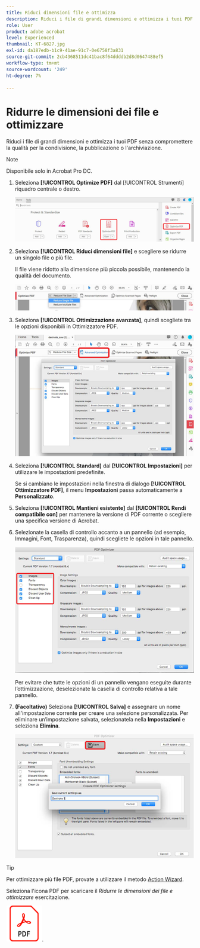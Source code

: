 ```yaml
---
title: Riduci dimensioni file e ottimizza
description: Riduci i file di grandi dimensioni e ottimizza i tuoi PDF senza compromettere la qualità per la condivisione, la pubblicazione o l'archiviazione
role: User
product: adobe acrobat
level: Experienced
thumbnail: KT-6827.jpg
exl-id: da187edb-b1c9-41ae-91c7-0e6758f3a831
source-git-commit: 2cb4368511dc41bac8f64ddddb2d8d0647488ef5
workflow-type: tm+mt
source-wordcount: '249'
ht-degree: 7%

---
```


# Ridurre le dimensioni dei file e ottimizzare

Riduci i file di grandi dimensioni e ottimizza i tuoi PDF senza compromettere la qualità per la condivisione, la pubblicazione o l&#39;archiviazione.

>[!NOTE]
>
>Disponibile solo in Acrobat Pro DC.

1. Seleziona **[!UICONTROL Optimize PDF]** dal [!UICONTROL Strumenti] riquadro centrale o destro.

   ![Riduci punto 1](../assets/Reduce_1.png)

1. Seleziona **[!UICONTROL Riduci dimensioni file]** e scegliere se ridurre un singolo file o più file.

   Il file viene ridotto alla dimensione più piccola possibile, mantenendo la qualità del documento.

   ![Riduci punto 2](../assets/Reduce_2.png)

1. Seleziona **[!UICONTROL Ottimizzazione avanzata]**, quindi scegliete tra le opzioni disponibili in Ottimizzatore PDF.

   ![Riduci punto 3](../assets/Reduce_3.png)

1. Seleziona **[!UICONTROL Standard]** dal **[!UICONTROL Impostazioni]** per utilizzare le impostazioni predefinite.

   Se si cambiano le impostazioni nella finestra di dialogo **[!UICONTROL Ottimizzatore PDF]**, il menu **Impostazioni** passa automaticamente a **Personalizzato**.

1. Seleziona **[!UICONTROL Mantieni esistente]** dal **[!UICONTROL Rendi compatibile con]** per mantenere la versione di PDF corrente o scegliere una specifica versione di Acrobat.

1. Selezionate la casella di controllo accanto a un pannello (ad esempio, Immagini, Font, Trasparenza), quindi scegliete le opzioni in tale pannello.

   ![Riduci punto 5](../assets/Reduce_5.png)

   Per evitare che tutte le opzioni di un pannello vengano eseguite durante l’ottimizzazione, deselezionate la casella di controllo relativa a tale pannello.

1. **(Facoltativo)** Seleziona **[!UICONTROL Salva]** e assegnare un nome all&#39;impostazione corrente per creare una selezione personalizzata. Per eliminare un’impostazione salvata, selezionatela nella **Impostazioni** e seleziona **Elimina**.

   ![Riduci punto 6](../assets/Reduce_6.png)

>[!TIP]
>
>Per ottimizzare più file PDF, provate a utilizzare il metodo [Action Wizard](../advanced-tasks/action.md).

Seleziona l&#39;icona PDF per scaricare il *Ridurre le dimensioni dei file e ottimizzare* esercitazione.

[![Scarica l’esercitazione Riduci dimensioni file e ottimizza](../assets/acrobat_PDF_96.png)](../assets/AcrobatDCReduce.pdf).
